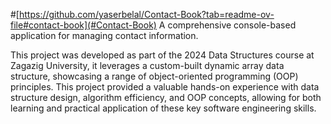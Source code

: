 #[https://github.com/yaserbelal/Contact-Book?tab=readme-ov-file#contact-book](#Contact-Book)
A comprehensive console-based application for managing contact information.

This project was developed as part of the 2024 Data Structures course at Zagazig University, it leverages a custom-built dynamic array data structure, showcasing a range of object-oriented programming (OOP) principles. This project provided a valuable hands-on experience with data structure design, algorithm efficiency, and OOP concepts, allowing for both learning and practical application of these key software engineering skills.
